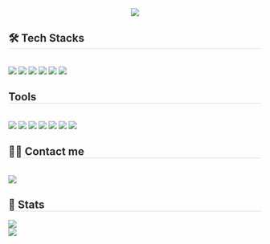 <div align="center">
  <img
    src="https://capsule-render.vercel.app/api?type=transparent&color=gradient&height=120&text=Sasha%20UX%20Engineer&animation=fadeIn&fontColor=ff349d&fontSize=60" />
</div>

<div style="text-align: left;">
  <h2 style="border-bottom: 1px solid #d8dee4; color: #282d33;"> 🛠️ Tech Stacks </h2> <br>
  <div style="text-align: left;">
    <img src="https://img.shields.io/badge/React-0180ff?style=for-the-badge&logo=React&logoColor=white" />
    <img src="https://img.shields.io/badge/Vue-4FC08D?style=for-the-badge&logo=Vue.js&logoColor=white" />
    <img src="https://img.shields.io/badge/Javascript-F7DF1E?style=for-the-badge&logo=javascript&logoColor=black" />
    <img src="https://img.shields.io/badge/Typescript-3178C6?style=for-the-badge&logo=typescript&logoColor=white" />
    <img src="https://img.shields.io/badge/TailwindCSS-06B6D4?style=for-the-badge&logo=tailwindcss&logoColor=white" />
    <img src="https://img.shields.io/badge/SCSS-CC6699?style=for-the-badge&logo=sass&logoColor=white" />
  </div>
</div>

<div style="text-align: left;">
  <h2 style="border-bottom: 1px solid #d8dee4; color: #282d33;"> Tools </h2> <br>
  <div style="text-align: left;">
     <img src="https://img.shields.io/badge/Figma-F24E1E?style=for-the-badge&logo=figma&logoColor=white" />
    <img src="https://img.shields.io/badge/Notion-000000?style=for-the-badge&logo=notion&logoColor=white" />
    <img src="https://img.shields.io/badge/Jira-0052CC?style=for-the-badge&logo=jira&logoColor=white" />
    <img src="https://img.shields.io/badge/VSCode-007ACC?style=for-the-badge&logo=visualstudiocode&logoColor=white" />
    <img src="https://img.shields.io/badge/Git-F05032?style=for-the-badge&logo=Git&logoColor=white" />
    <img src="https://img.shields.io/badge/Github-181717?style=for-the-badge&logo=Github&logoColor=white" />
    <img src="https://img.shields.io/badge/Bootstrap-7952B3?style=for-the-badge&logo=Bootstrap&logoColor=white" />
  </div>
</div>

<div style="text-align: left;">
  <h2 style="border-bottom: 1px solid #d8dee4; color: #282d33;"> 🧑‍💻 Contact me </h2>
  <br>
  <div style="text-align: left;">
    <a href="https://www.linkedin.com/in/sashapark/" target="_blank">
      <img
        src="https://img.shields.io/badge/Sasha-LinkedIn-0A66C2?style=for-the-badge&logo=LinkedIn&logoColor=white" />
    </a>
    <!-- 추가 연락처도 여기에 넣을 수 있어 -->
  </div>
</div>

<div style="text-align: left;">
  <h2 style="border-bottom: 1px solid #d8dee4; color: #282d33;"> 🏅 Stats </h2>
  <div style="text-align: left;">
    <img
      src="https://github-readme-stats.vercel.app/api/top-langs/?username=sasha-designer&layout=compact&hide=Ruby&langs_count=8" />
    <br />
    <img src="https://github-readme-stats.vercel.app/api?username=sasha-designer&show_icons=true" />
  </div>
</div>
